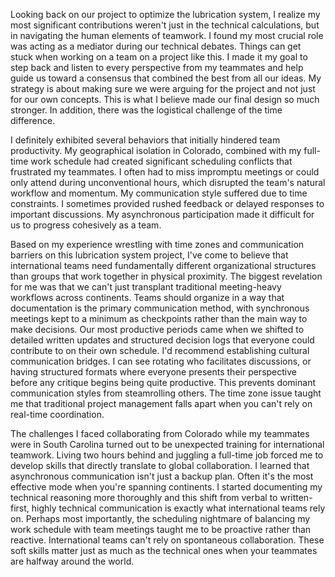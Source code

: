 
Looking back on our project to optimize the lubrication system, I realize my most significant contributions weren't just in the technical calculations, but in navigating the human elements of teamwork. I found my most crucial role was acting as a mediator during our technical debates. Things can get stuck when working on a team on a project like this. I made it my goal to step back and listen to every perspective from my teammates and help guide us toward a consensus that combined the best from all our ideas. My strategy is about making sure we were arguing for the project and not just for our own concepts. This is what I believe made our final design so much stronger. In addition, there was the logistical challenge of the time difference.

I definitely exhibited several behaviors that initially hindered team productivity. My geographical isolation in Colorado, combined with my full-time work schedule had created significant scheduling conflicts that frustrated my teammates. I often had to miss impromptu meetings or could only attend during unconventional hours, which disrupted the team's natural workflow and momentum. My communication style suffered due to time constraints. I sometimes provided  rushed feedback or delayed responses to important discussions. My asynchronous participation made it difficult for us to progress cohesively as a team. 

Based on my experience wrestling with time zones and communication barriers on this lubrication system project, I've come to believe that international teams need fundamentally different organizational structures than groups that work together in physical proximity. The biggest revelation for me was that we can't just transplant traditional meeting-heavy workflows across continents. Teams should organize in a way that documentation is the primary communication method, with synchronous meetings kept to a minimum as checkpoints rather than the main way to make decisions. Our most productive periods came when we shifted to detailed written updates and structured decision logs that everyone could contribute to on their own schedule. I'd recommend establishing cultural communication bridges. I can see rotating who facilitates discussions, or having structured formats where everyone presents their perspective before any critique begins being quite productive. This prevents dominant communication styles from steamrolling others. The time zone issue taught me that traditional project management falls apart when you can't rely on real-time coordination.

The challenges I faced collaborating from Colorado while my teammates were in South Carolina turned out to be unexpected training for international teamwork. Living two hours behind and juggling a full-time job forced me to develop skills that directly translate to global collaboration. I learned that asynchronous communication isn't just a backup plan. Often it's the most effective mode when you're spanning continents. I started documenting my technical reasoning more thoroughly and this shift from verbal to written-first, highly technical communication is exactly what international teams rely on. Perhaps most importantly, the scheduling nightmare of balancing my work schedule with team meetings taught me to be proactive rather than reactive. International teams can't rely on spontaneous collaboration. These soft skills matter just as much as the technical ones when your teammates are halfway around the world.



